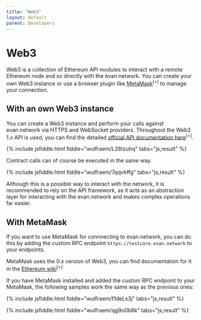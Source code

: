 ```yaml
---
title: "Web3"
layout: default
parent: Developers
---
```


# Web3
Web3 is a collection of Ethereum API modules to interact with a remote Ethereum node and so directly with the evan.network. You can create your own Web3 instance or use a browser plugin like [MetaMask](https://metamask.io/)<sup>[+]</sup> to manage your connection.


## With an own Web3 instance
You can create a Web3 instance and perform your calls against evan.network via HTTPS and WebSocket providers. Throughout the Web3 1.x API is used, you can find the detailed [official API documentation here](https://web3js.readthedocs.io/en/1.0/index.html)<sup>[+]</sup>.

{% include jsfiddle.html fiddle="wulfraem/L26tzuhq" tabs="js,result" %}

Contract calls can of course be executed in the same way.

{% include jsfiddle.html fiddle="wulfraem/7qqvkffg" tabs="js,result" %}

Although this is a possible way to interact with the network, it is recommended to rely on the API framework, as it acts as an abstraction layer for interacting with the evan.network and makes complex operations far easier.


## With MetaMask
If you want to use MetaMask for connnecting to evan.network, you can do this by adding the custom RPC endpoint `https://testcore.evan.network` to your endpoints.

MetaMask uses the 0.x version of Web3, you can find documentation for it in the [Ethereum wiki](https://github.com/ethereum/wiki/wiki/JavaScript-API)<sup>[+]</sup>

If you have MetaMask installed and added the custom RPC endpoint to your MetaMask, the following samples work the same way as the previous ones:

{% include jsfiddle.html fiddle="wulfraem/f1deLs3j" tabs="js,result" %}

{% include jsfiddle.html fiddle="wulfraem/qg9o0b8k" tabs="js,result" %}
